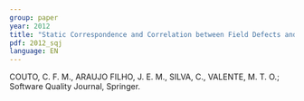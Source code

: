 ```yaml
---
group: paper
year: 2012
title: "Static Correspondence and Correlation between Field Defects and Warnings Reported by a Bug Finding Tool"
pdf: 2012_sqj
language: EN
---
```


COUTO, C. F. M., ARAUJO FILHO, J. E. M., SILVA, C., VALENTE, M. T. O.; Software Quality Journal, Springer.
